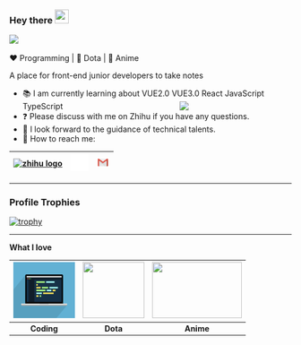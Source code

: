 ### Hey there <img src="https://media.giphy.com/media/hvRJCLFzcasrR4ia7z/giphy.gif" width="25px" height="25px">
![](https://komarev.com/ghpvc/?username=zartrt&color=blue&style=flat-square&label=PROFILE+VIEWS)
  
:heart: Programming | :green_heart: Dota | :blue_heart: Anime
  
A place for front-end junior developers to take notes

- :books: I am currently learning about VUE2.0 VUE3.0 React JavaScript TypeScript <img align="right" src="https://github.com/muwoo/muwoo/blob/main/4540afb7a97665bee5ce0865595f0614.gif" width="200">
- :question: Please discuss with me on Zhihu if you have any questions.
- :microphone: I look forward to the guidance of technical talents.
- :car: How to reach me:

| [<img src="https://github.com/muwoo/muwoo/blob/main/zhihu.png" alt="zhihu logo" width="30">](https://www.zhihu.com/people/jnin-14) | [<img src="https://raw.githubusercontent.com/Delta456/Delta456/master/img/github.png" alt="github logo" width="32">](https://github.com/ZARTRT) | [<img src="https://github.com/Amchuz/Amchuz/blob/master/gmail.jpeg" alt="gmail logo" width="24">](438305438@qq.com)
|---|---|---|

----
### Profile Trophies

[![trophy](https://github-profile-trophy.vercel.app/?username=ZARTRT)](https://github.com/ryo-ma/github-profile-trophy)

-------

  
**What I love**

| <img src=https://github.com/Amchuz/Amchuz/blob/master/coding.gif width="110" height="100"> | <img src=https://github.com/muwoo/muwoo/blob/main/2e8889106108c13c8661c863c714a0c3.gif width="110" height="100"> | <img src=https://github.com/muwoo/muwoo/blob/main/1527df1ff09dca815ea5c1c47a89f384.gif width="160" height="100"> | 
| :---: | :---: | :---: |
| <b>Coding</b> | <b>Dota</b> | <b>Anime</b> |
<!-- The Github page is modeled after Muwoo. His Github page is https://github.com/muwoo -->
<!---
ZARTRT/ZARTRT is a ✨ special ✨ repository because its `README.md` (this file) appears on your GitHub profile.
You can click the Preview link to take a look at your changes.
--->
